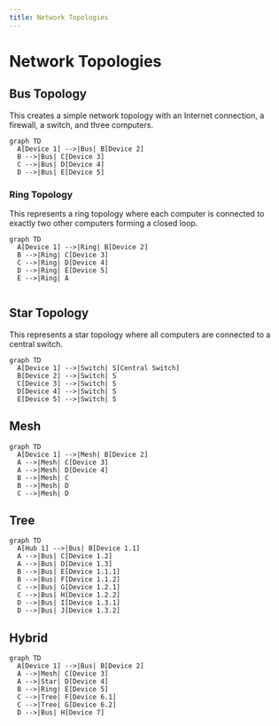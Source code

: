 ```yaml
---
title: Network Topologies
---
```

# Network Topologies
## Bus Topology
This creates a simple network topology with an Internet connection, a firewall, a switch, and three computers.
```mermaid
graph TD
  A[Device 1] -->|Bus| B[Device 2]
  B -->|Bus| C[Device 3]
  C -->|Bus| D[Device 4]
  D -->|Bus| E[Device 5]
```

### Ring Topology
This represents a ring topology where each computer is connected to exactly two other computers forming a closed loop.
```mermaid
graph TD
  A[Device 1] -->|Ring| B[Device 2]
  B -->|Ring| C[Device 3]
  C -->|Ring| D[Device 4]
  D -->|Ring| E[Device 5]
  E -->|Ring| A
 
 ```
 
## Star Topology
This represents a star topology where all computers are connected to a central switch.
```mermaid
graph TD
  A[Device 1] -->|Switch| S[Central Switch]
  B[Device 2] -->|Switch| S
  C[Device 3] -->|Switch| S
  D[Device 4] -->|Switch| S
  E[Device 5] -->|Switch| S

```
## Mesh
```mermaid
graph TD
  A[Device 1] -->|Mesh| B[Device 2]
  A -->|Mesh| C[Device 3]
  A -->|Mesh| D[Device 4]
  B -->|Mesh| C
  B -->|Mesh| D
  C -->|Mesh| D
```
## Tree
```mermaid
graph TD
  A[Hub 1] -->|Bus| B[Device 1.1]
  A -->|Bus| C[Device 1.2]
  A -->|Bus| D[Device 1.3]
  B -->|Bus| E[Device 1.1.1]
  B -->|Bus| F[Device 1.1.2]
  C -->|Bus| G[Device 1.2.1]
  C -->|Bus| H[Device 1.2.2]
  D -->|Bus| I[Device 1.3.1]
  D -->|Bus| J[Device 1.3.2]
```
## Hybrid
```mermaid
graph TD
  A[Device 1] -->|Bus| B[Device 2]
  A -->|Mesh| C[Device 3]
  A -->|Star| D[Device 4]
  B -->|Ring| E[Device 5]
  C -->|Tree| F[Device 6.1]
  C -->|Tree| G[Device 6.2]
  D -->|Bus| H[Device 7]
```


